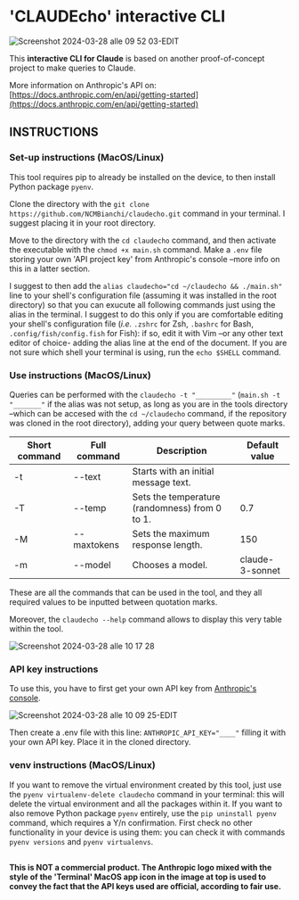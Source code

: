 # 'CLAUDEcho' interactive CLI

![Screenshot 2024-03-28 alle 09 52 03-EDIT](https://github.com/NCMBianchi/chatGPTclone/assets/111352723/2e92e2f1-7307-4707-bc89-3646018e4af1)

This <b>interactive CLI for Claude</b> is based on another proof-of-concept project to make queries to Claude.

More information on Anthropic's API on: [https://docs.anthropic.com/en/api/getting-started](https://docs.anthropic.com/en/api/getting-started)


## INSTRUCTIONS
### Set-up instructions (MacOS/Linux)
This tool requires <bi>pip</bi> to already be installed on the device, to then install Python package ```pyenv```.

Clone the directory with the `git clone https://github.com/NCMBianchi/claudecho.git` command in your terminal. I suggest placing it in your root directory.

Move to the directory with the `cd claudecho` command, and then activate the executable with the `chmod +x main.sh` command. Make a `.env` file storing your own 'API project key' from Anthropic's console –more info on this in a latter section.

I suggest to then add the `alias claudecho="cd ~/claudecho && ./main.sh"` line to your shell's configuration file (assuming it was installed in the root directory) so that you can exucute all following commands just using the alias in the terminal. I suggest to do this only if you are comfortable editing your shell's configuration file (<i>i.e.</i> `.zshrc` for Zsh, `.bashrc` for Bash, `.config/fish/config.fish` for Fish): if so, edit it with Vim –or any other text editor of choice- adding the alias line at the end of the document. If you are not sure which shell your terminal is using, run the `echo $SHELL` command.

### Use instructions (MacOS/Linux)

Queries can be performed with the `claudecho -t "_________"` (`main.sh -t "_______"` if the alias was not setup, as long as you are in the tools directory –which can be accesed with the `cd ~/claudecho` command, if the repository was cloned in the root directory), adding your query between quote marks.

| Short command | Full command | Description                                    | Default value   |
|---------------|--------------|------------------------------------------------|-----------------|
| -t            | --text       | Starts with an initial message text.           |                 |
| -T            | --temp       | Sets the temperature (randomness) from 0 to 1. | 0.7             |
| -M            | --maxtokens  | Sets the maximum response length.              | 150             |
| -m            | --model      | Chooses a model.                               | claude-3-sonnet |

These are all the commands that can be used in the tool, and they all required values to be inputted between quotation marks.

Moreover, the `claudecho --help` command allows to display this very table within the tool.

![Screenshot 2024-03-28 alle 10 17 28](https://github.com/NCMBianchi/chatGPTclone/assets/111352723/0ad58198-98fb-45ae-a54b-8ca3e88845c0)

### API key instructions
To use this, you have to first get your own API key from [Anthropic's console](https://console.anthropic.com).

![Screenshot 2024-03-28 alle 10 09 25-EDIT](https://github.com/NCMBianchi/chatGPTclone/assets/111352723/5c57a21a-7e4b-4e47-8374-5c3393840abf)

Then create a <bi>.env</bi> file with this line: `ANTHROPIC_API_KEY="____"` filling it with your own API key. Place it in the cloned directory.

### venv instructions (MacOS/Linux)
If you want to remove the virtual environment created by this tool, just use the `pyenv virtualenv-delete claudecho` command in your terminal: this will delete the virtual environment and all the packages within it. If you want to also remove Python package ```pyenv``` entirely, use the `pip uninstall pyenv` command, which requires a Y/n confirmation. First check no other functionality in your device is using them: you can check it with commands `pyenv versions` and `pyenv virtualenvs`.


##
<b> This is NOT a commercial product. The Anthropic logo mixed with the style of the 'Terminal' MacOS app icon in the image at top is used to convey the fact that the API keys used are official, according to fair use. </b>

